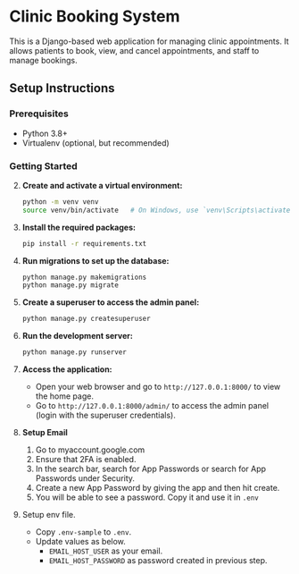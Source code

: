 # Clinic Booking System

This is a Django-based web application for managing clinic appointments. It allows patients to book, view, and cancel appointments, and staff to manage bookings.

## Setup Instructions

### Prerequisites

- Python 3.8+
- Virtualenv (optional, but recommended)

### Getting Started

2. **Create and activate a virtual environment:**
    ```sh
    python -m venv venv
    source venv/bin/activate   # On Windows, use `venv\Scripts\activate`
    ```

3. **Install the required packages:**
    ```sh
    pip install -r requirements.txt
    ```

4. **Run migrations to set up the database:**
    ```sh
    python manage.py makemigrations
    python manage.py migrate
    ```

5. **Create a superuser to access the admin panel:**
    ```sh
    python manage.py createsuperuser
    ```

6. **Run the development server:**
    ```sh
    python manage.py runserver
    ```

7. **Access the application:**
    - Open your web browser and go to `http://127.0.0.1:8000/` to view the home page.
    - Go to `http://127.0.0.1:8000/admin/` to access the admin panel (login with the superuser credentials).

8. **Setup Email**

    1. Go to myaccount.google.com
    2. Ensure that 2FA is enabled.
    3. In the search bar, search for App Passwords or search for App Passwords under Security.
    4. Create a new App Password by giving the app and then hit create.
    5. You will be able to see a password. Copy it and use it in `.env`

9. Setup env file.

    - Copy `.env-sample` to `.env`.
    - Update values as below.
        - `EMAIL_HOST_USER` as your email.
        - `EMAIL_HOST_PASSWORD` as password created in previous step.

